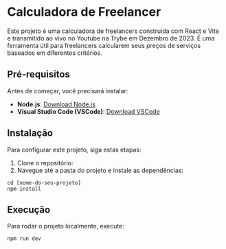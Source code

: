 # Calculadora de Freelancer

Este projeto é uma calculadora de freelancers construída com React e Vite e transmitido ao vivo no Youtube na Trybe em Dezembro de 2023. É uma ferramenta útil para freelancers calcularem seus preços de serviços baseados em diferentes critérios.

## Pré-requisitos

Antes de começar, você precisará instalar:

- **Node.js**: [Download Node.js](https://nodejs.org/)
- **Visual Studio Code (VSCode)**: [Download VSCode](https://code.visualstudio.com/)

## Instalação

Para configurar este projeto, siga estas etapas:

1. Clone o repositório:
2. Navegue até a pasta do projeto e instale as dependências:

```shell
cd [nome-do-seu-projeto]
npm install
```

## Execução

Para rodar o projeto localmente, execute:

```shell
npm run dev
```
